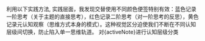 利用以下实践方法,
实践层面，我发现交替使用不同颜色便签特别有效：蓝色记录一阶思考（关于主题的直接思考），红色记录二阶思考（对一阶思考的反思），黄色记录元认知观察（思维方式本身的模式）。这种视觉区分迫使我们不断在不同认知层级间切换，防止陷入单一思维轨道。
对{activeNote}进行认知层级分类